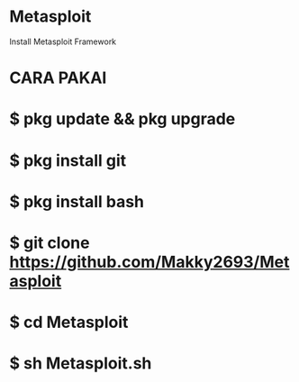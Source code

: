 # Metasploit
Install Metasploit Framework
# CARA PAKAI
# $ pkg update && pkg upgrade
# $ pkg install git
# $ pkg install bash
# $ git clone https://github.com/Makky2693/Metasploit
# $ cd Metasploit
# $ sh Metasploit.sh
